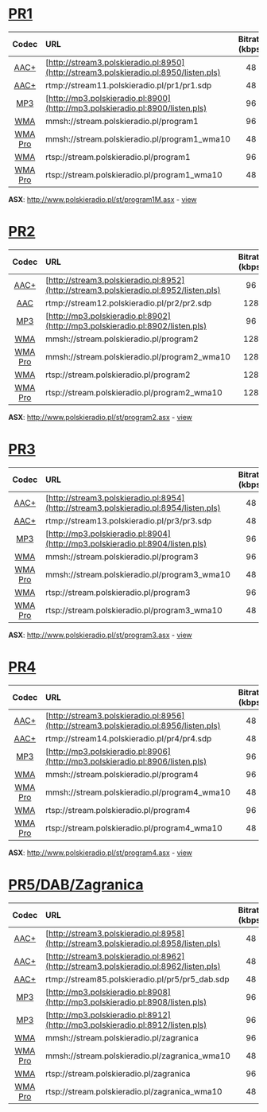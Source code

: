 # [PR1](http://moje.polskieradio.pl/station/98/Jedynka)

| Codec | URL  | Bitrate (kbps) |
| :---: | :--- | :---: |
| [AAC+](probe/pr1-aac-http.txt) | [http://stream3.polskieradio.pl:8950](http://stream3.polskieradio.pl:8950/listen.pls) | 48 |
| [AAC+](probe/pr1-aac-rtmp.txt) | rtmp://stream11.polskieradio.pl/pr1/pr1.sdp | 48 |
| [MP3](probe/pr1-mp3.txt) | [http://mp3.polskieradio.pl:8900](http://mp3.polskieradio.pl:8900/listen.pls) | 96 |
| [WMA](probe/pr1-wma-mms.txt) | mmsh://stream.polskieradio.pl/program1 | 96 |
| [WMA Pro](probe/pr1-wma-pro-mms.txt) | mmsh://stream.polskieradio.pl/program1_wma10 | 48 |
| [WMA](probe/pr1-wma-rtsp.txt) | rtsp://stream.polskieradio.pl/program1 | 96 |
| [WMA Pro](probe/pr1-wma-pro-rtsp.txt) | rtsp://stream.polskieradio.pl/program1_wma10 | 48 |

**ASX**: http://www.polskieradio.pl/st/program1M.asx - [view](asx/program1.asx)

# [PR2](http://moje.polskieradio.pl/station/99/Dwojka)

| Codec | URL  | Bitrate (kbps) |
| :---: | :--- | :---: |
| [AAC+](probe/pr2-aac-http.txt) | [http://stream3.polskieradio.pl:8952](http://stream3.polskieradio.pl:8952/listen.pls) | 96 |
| [AAC](probe/pr2-aac-rtmp.txt) | rtmp://stream12.polskieradio.pl/pr2/pr2.sdp | 128 |
| [MP3](probe/pr2-mp3.txt) | [http://mp3.polskieradio.pl:8902](http://mp3.polskieradio.pl:8902/listen.pls) | 96 |
| [WMA](probe/pr2-wma-mms.txt) | mmsh://stream.polskieradio.pl/program2 | 128 |
| [WMA Pro](probe/pr2-wma-pro-mms.txt) | mmsh://stream.polskieradio.pl/program2_wma10 | 128 |
| [WMA](probe/pr2-wma-rtsp.txt) | rtsp://stream.polskieradio.pl/program2 | 128 |
| [WMA Pro](probe/pr2-wma-pro-rtsp.txt) | rtsp://stream.polskieradio.pl/program2_wma10 | 128 |

**ASX**: http://www.polskieradio.pl/st/program2.asx - [view](asx/program2.asx)

# [PR3](http://moje.polskieradio.pl/station/100/Trojka)

| Codec | URL  | Bitrate (kbps) |
| :---: | :--- | :---: |
| [AAC+](probe/pr3-aac-http.txt) | [http://stream3.polskieradio.pl:8954](http://stream3.polskieradio.pl:8954/listen.pls) | 48 |
| [AAC+](probe/pr3-aac-rtmp.txt) | rtmp://stream13.polskieradio.pl/pr3/pr3.sdp | 48 |
| [MP3](probe/pr3-mp3.txt) | [http://mp3.polskieradio.pl:8904](http://mp3.polskieradio.pl:8904/listen.pls) | 96 |
| [WMA](probe/pr3-wma-mms.txt) | mmsh://stream.polskieradio.pl/program3 | 96 |
| [WMA Pro](probe/pr3-wma-pro-mms.txt) | mmsh://stream.polskieradio.pl/program3_wma10 | 48 |
| [WMA](probe/pr3-wma-rtsp.txt) | rtsp://stream.polskieradio.pl/program3 | 96 |
| [WMA Pro](probe/pr3-wma-pro-rtsp.txt) | rtsp://stream.polskieradio.pl/program3_wma10 | 48 |

**ASX**: http://www.polskieradio.pl/st/program3.asx - [view](asx/program3.asx)

# [PR4](http://moje.polskieradio.pl/station/101/Czworka)

| Codec | URL  | Bitrate (kbps) |
| :---: | :--- | :---: |
| [AAC+](probe/pr4-aac-http.txt) | [http://stream3.polskieradio.pl:8956](http://stream3.polskieradio.pl:8956/listen.pls) | 48 |
| [AAC+](probe/pr4-aac-rtmp.txt) | rtmp://stream14.polskieradio.pl/pr4/pr4.sdp | 48 |
| [MP3](probe/pr4-mp3.txt) | [http://mp3.polskieradio.pl:8906](http://mp3.polskieradio.pl:8906/listen.pls) | 96 |
| [WMA](probe/pr4-wma-mms.txt) | mmsh://stream.polskieradio.pl/program4 | 96 |
| [WMA Pro](probe/pr4-wma-pro-mms.txt) | mmsh://stream.polskieradio.pl/program4_wma10 | 48 |
| [WMA](probe/pr4-wma-rtsp.txt) | rtsp://stream.polskieradio.pl/program4 | 96 |
| [WMA Pro](probe/pr4-wma-pro-rtsp.txt) | rtsp://stream.polskieradio.pl/program4_wma10 | 48 |

**ASX**: http://www.polskieradio.pl/st/program4.asx - [view](asx/program4.asx)

# [PR5/DAB/Zagranica](http://moje.polskieradio.pl/station/137/Radio-Poland-DAB)

| Codec | URL  | Bitrate (kbps) |
| :---: | :--- | :---: |
| [AAC+](probe/pr5-aac-http-1.txt) | [http://stream3.polskieradio.pl:8958](http://stream3.polskieradio.pl:8958/listen.pls) | 48 |
| [AAC+](probe/pr5-aac-http-2.txt) | [http://stream3.polskieradio.pl:8962](http://stream3.polskieradio.pl:8962/listen.pls) | 48 |
| [AAC+](probe/pr5-aac-rtmp.txt) | rtmp://stream85.polskieradio.pl/pr5/pr5_dab.sdp | 48 |
| [MP3](probe/pr5-mp3-1.txt) | [http://mp3.polskieradio.pl:8908](http://mp3.polskieradio.pl:8908/listen.pls) | 96 |
| [MP3](probe/pr5-mp3-2.txt) | [http://mp3.polskieradio.pl:8912](http://mp3.polskieradio.pl:8912/listen.pls) | 96 |
| [WMA](probe/pr5-wma-mms.txt) | mmsh://stream.polskieradio.pl/zagranica | 96 |
| [WMA Pro](probe/pr5-wma-pro-mms.txt) | mmsh://stream.polskieradio.pl/zagranica_wma10 | 48 |
| [WMA](probe/pr5-wma-rtsp.txt) | rtsp://stream.polskieradio.pl/zagranica | 96 |
| [WMA Pro](probe/pr5-wma-pro-rtsp.txt) | rtsp://stream.polskieradio.pl/zagranica_wma10 | 48 |
